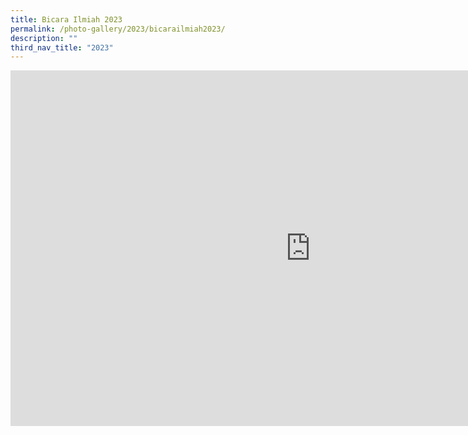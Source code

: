 ```yaml
---
title: Bicara Ilmiah 2023
permalink: /photo-gallery/2023/bicarailmiah2023/
description: ""
third_nav_title: "2023"
---
```

<iframe allowfullscreen="true" height="569" width="960" frameborder="0" src="https://docs.google.com/presentation/d/e/2PACX-1vS9biWQZ0xVStv_BJ4OfJA3OXfkph_X224gFBSN6jBDWo35BrhN6915pGLUo_3nsCpS2LJzxqHbULhl/embed?start=true&amp;loop=false&amp;delayms=3000"></iframe>